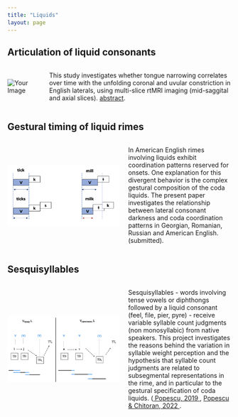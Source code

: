 ```yaml
---
title: "Liquids"
layout: page
---
```


## Articulation of liquid consonants

<div style="display: flex; align-items: center;">
    <img src="ROI_site.jpg" alt="Your Image" style="width: 50%; margin-right: 20px;">
    <p>This study investigates whether tongue narrowing correlates over time with the unfolding coronal and uvular constriction in English laterals, using multi-slice rtMRI imaging (mid-saggital and axial slices). <a href="Popescu_etal2022_Labphon18.pdf" target="_blank">abstract</a>.</p>
</div>


## Gestural timing of liquid rimes

<div style="display: flex; align-items: center;">
    <img src="coord.jpg" alt="Your Image" style="width: 50%; margin-right: 20px;">
    <p>In American English rimes involving liquids exhibit coordination patterns reserved for onsets. One explanation for this divergent behavior is the complex gestural composition of the coda liquids. The present paper investigates the relationship between lateral consonant darkness and coda coordination patterns in Georgian, Romanian, Russian and American English. (submitted).</p>
</div>

## Sesquisyllables

<div style="display: flex; align-items: center;">
    <img src="sequi_site.jpg" alt="Your Image" style="width: 50%; margin-right: 20px;">
    <p>Sesquisyllables - words involving tense vowels or diphthongs followed by a liquid consonant (feel, file, pier, pyre) - receive variable syllable count judgments (non monosyllabic) from native speakers. This project investigates the reasons behind the variation in syllable weight perception and the hypothesis that syllable count judgments are related to subsegmental representations in the rime, and in particular to the gestural specification of coda liquids. (<a href="CLS54_Proceedings.pdf" target="_blank"> Popescu, 2019 </a>, <a href="[CLS54_Proceedings.pdf](https://www.journal-labphon.org/article/id/7681/)" target="_blank"> Popescu & Chitoran, 2022 </a>.</p>
</div>
